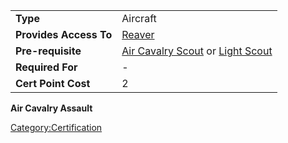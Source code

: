 |                        |                                                                                                  |
| ---------------------- | ------------------------------------------------------------------------------------------------ |
| **Type**               | Aircraft                                                                                         |
| **Provides Access To** | [Reaver](../vehicles/Reaver.md)                                                                   |
| **Pre-requisite**      | [Air Cavalry Scout](Air_Cavalry_Scout.md) or [Light Scout](Light_Scout.md) |
| **Required For**       | \-                                                                                               |
| **Cert Point Cost**    | 2                                                                                                |

**Air Cavalry Assault**

[Category:Certification](../Category:Certification.md)

